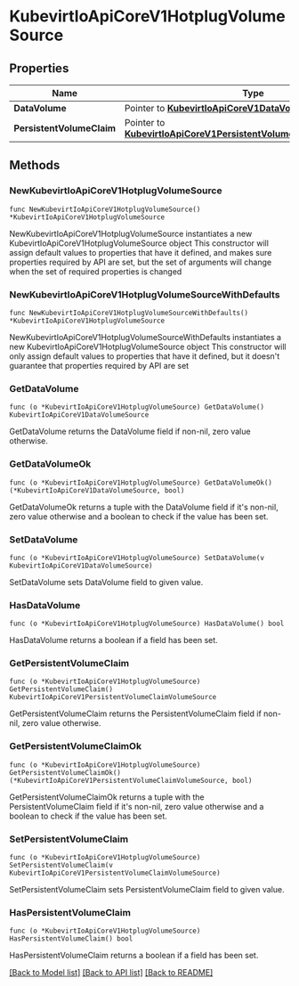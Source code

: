 # KubevirtIoApiCoreV1HotplugVolumeSource

## Properties

Name | Type | Description | Notes
------------ | ------------- | ------------- | -------------
**DataVolume** | Pointer to [**KubevirtIoApiCoreV1DataVolumeSource**](KubevirtIoApiCoreV1DataVolumeSource.md) |  | [optional] 
**PersistentVolumeClaim** | Pointer to [**KubevirtIoApiCoreV1PersistentVolumeClaimVolumeSource**](KubevirtIoApiCoreV1PersistentVolumeClaimVolumeSource.md) |  | [optional] 

## Methods

### NewKubevirtIoApiCoreV1HotplugVolumeSource

`func NewKubevirtIoApiCoreV1HotplugVolumeSource() *KubevirtIoApiCoreV1HotplugVolumeSource`

NewKubevirtIoApiCoreV1HotplugVolumeSource instantiates a new KubevirtIoApiCoreV1HotplugVolumeSource object
This constructor will assign default values to properties that have it defined,
and makes sure properties required by API are set, but the set of arguments
will change when the set of required properties is changed

### NewKubevirtIoApiCoreV1HotplugVolumeSourceWithDefaults

`func NewKubevirtIoApiCoreV1HotplugVolumeSourceWithDefaults() *KubevirtIoApiCoreV1HotplugVolumeSource`

NewKubevirtIoApiCoreV1HotplugVolumeSourceWithDefaults instantiates a new KubevirtIoApiCoreV1HotplugVolumeSource object
This constructor will only assign default values to properties that have it defined,
but it doesn't guarantee that properties required by API are set

### GetDataVolume

`func (o *KubevirtIoApiCoreV1HotplugVolumeSource) GetDataVolume() KubevirtIoApiCoreV1DataVolumeSource`

GetDataVolume returns the DataVolume field if non-nil, zero value otherwise.

### GetDataVolumeOk

`func (o *KubevirtIoApiCoreV1HotplugVolumeSource) GetDataVolumeOk() (*KubevirtIoApiCoreV1DataVolumeSource, bool)`

GetDataVolumeOk returns a tuple with the DataVolume field if it's non-nil, zero value otherwise
and a boolean to check if the value has been set.

### SetDataVolume

`func (o *KubevirtIoApiCoreV1HotplugVolumeSource) SetDataVolume(v KubevirtIoApiCoreV1DataVolumeSource)`

SetDataVolume sets DataVolume field to given value.

### HasDataVolume

`func (o *KubevirtIoApiCoreV1HotplugVolumeSource) HasDataVolume() bool`

HasDataVolume returns a boolean if a field has been set.

### GetPersistentVolumeClaim

`func (o *KubevirtIoApiCoreV1HotplugVolumeSource) GetPersistentVolumeClaim() KubevirtIoApiCoreV1PersistentVolumeClaimVolumeSource`

GetPersistentVolumeClaim returns the PersistentVolumeClaim field if non-nil, zero value otherwise.

### GetPersistentVolumeClaimOk

`func (o *KubevirtIoApiCoreV1HotplugVolumeSource) GetPersistentVolumeClaimOk() (*KubevirtIoApiCoreV1PersistentVolumeClaimVolumeSource, bool)`

GetPersistentVolumeClaimOk returns a tuple with the PersistentVolumeClaim field if it's non-nil, zero value otherwise
and a boolean to check if the value has been set.

### SetPersistentVolumeClaim

`func (o *KubevirtIoApiCoreV1HotplugVolumeSource) SetPersistentVolumeClaim(v KubevirtIoApiCoreV1PersistentVolumeClaimVolumeSource)`

SetPersistentVolumeClaim sets PersistentVolumeClaim field to given value.

### HasPersistentVolumeClaim

`func (o *KubevirtIoApiCoreV1HotplugVolumeSource) HasPersistentVolumeClaim() bool`

HasPersistentVolumeClaim returns a boolean if a field has been set.


[[Back to Model list]](../README.md#documentation-for-models) [[Back to API list]](../README.md#documentation-for-api-endpoints) [[Back to README]](../README.md)


